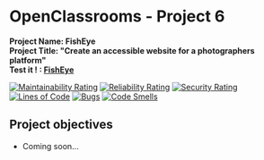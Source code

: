 # OpenClassrooms - Project 6
**Project Name: FishEye**  
**Project Title: "Create an accessible website for a photographers platform"**  
**Test it ! : [FishEye](https://rmimekaa.github.io/RemiRoeland_6_23-06-2021/)**

[![Maintainability Rating](https://sonarcloud.io/api/project_badges/measure?project=RmiMekaa_RemiRoeland_6_23-06-2021&metric=sqale_rating)](https://sonarcloud.io/summary/new_code?id=RmiMekaa_RemiRoeland_6_23-06-2021)
[![Reliability Rating](https://sonarcloud.io/api/project_badges/measure?project=RmiMekaa_RemiRoeland_6_23-06-2021&metric=reliability_rating)](https://sonarcloud.io/summary/new_code?id=RmiMekaa_RemiRoeland_6_23-06-2021)
[![Security Rating](https://sonarcloud.io/api/project_badges/measure?project=RmiMekaa_RemiRoeland_6_23-06-2021&metric=security_rating)](https://sonarcloud.io/summary/new_code?id=RmiMekaa_RemiRoeland_6_23-06-2021)  
[![Lines of Code](https://sonarcloud.io/api/project_badges/measure?project=RmiMekaa_RemiRoeland_6_23-06-2021&metric=ncloc)](https://sonarcloud.io/summary/new_code?id=RmiMekaa_RemiRoeland_6_23-06-2021)
[![Bugs](https://sonarcloud.io/api/project_badges/measure?project=RmiMekaa_RemiRoeland_6_23-06-2021&metric=bugs)](https://sonarcloud.io/summary/new_code?id=RmiMekaa_RemiRoeland_6_23-06-2021)
[![Code Smells](https://sonarcloud.io/api/project_badges/measure?project=RmiMekaa_RemiRoeland_6_23-06-2021&metric=code_smells)](https://sonarcloud.io/summary/new_code?id=RmiMekaa_RemiRoeland_6_23-06-2021)

## Project objectives
 - Coming soon...